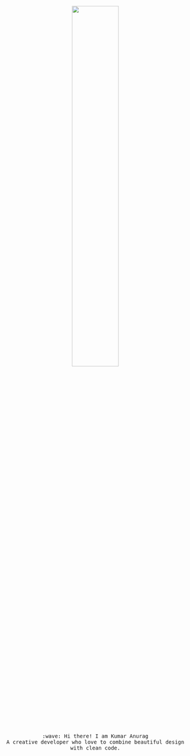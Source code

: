 <p align="center">
  <img src="https://cdn.dribbble.com/users/285475/screenshots/3798124/astronaut.gif" width="50%">
  <br><br>
  <samp>
    :wave: Hi there! I am Kumar Anurag <br>
    A creative developer who love to combine beautiful design with clean code.
  </samp>
  <br>
  <br>
  <br>
</p>

